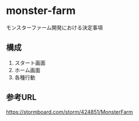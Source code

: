 # monster-farm
モンスターファーム開発における決定事項

## 構成
<ol>
  <li>スタート画面</li>
  <li>ホーム画面</li>
  <li>各種行動</li>
</ol>

  <!-- *？？？トレーニング
  *？？？トレーニング
  *？？？トレーニング
  *？？？トレーニング
  *？？？トレーニング
  *？？？トレーニング
  *修行
    *？？？修行
    *？？？修行
    *？？？修行
    *？？？修行
    *？？？修行
    *？？？修行
3-2.対戦
  *VS CPU
  *VS PLAYER
  *大会 VS CPU
  *大会 VS PLAYER
3-3.生成
  *QRコード読み込み
  *QRコード撮影
3-4.設定
  *サウンド
  *？？？
  *？？？
  *？？？
  *？？？
  *？？？
  *？？？ -->
## 参考URL
<https://stormboard.com/storm/424851/MonsterFarm>
